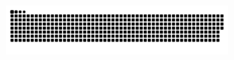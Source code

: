 <img src="https://raw.githubusercontent.com/khrisnaa/khrisnaa/output/snake.svg" alt="Snake animation" />

###
